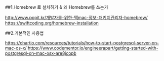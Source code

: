 ##1.Homebrew 로 설치하기 & 왜 Homebrew를 쓰는가

http://www.popit.kr/개발자를-위한-맥mac-정보-패키지관리자-homebrew/
https://swiftcoding.org/homebrew-installation

##2.기본적인 사용법

https://chartio.com/resources/tutorials/how-to-start-postgresql-server-on-mac-os-x/
https://www.codementor.io/engineerapart/getting-started-with-postgresql-on-mac-osx-are8jcopb
